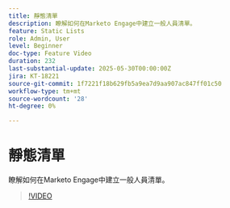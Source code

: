 ```yaml
---
title: 靜態清單
description: 瞭解如何在Marketo Engage中建立一般人員清單。
feature: Static Lists
role: Admin, User
level: Beginner
doc-type: Feature Video
duration: 232
last-substantial-update: 2025-05-30T00:00:00Z
jira: KT-18221
source-git-commit: 1f7221f18b629fb5a9ea7d9aa907ac847ff01c50
workflow-type: tm+mt
source-wordcount: '28'
ht-degree: 0%

---
```



# 靜態清單

瞭解如何在Marketo Engage中建立一般人員清單。

>[!VIDEO](https://video.tv.adobe.com/v/3463191/?learn=on&enablevpops)
